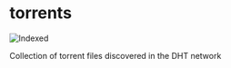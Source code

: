 torrents 
========
![Indexed](https://img.shields.io/badge/indexed-186755-blue)

Collection of torrent files discovered in the DHT network
